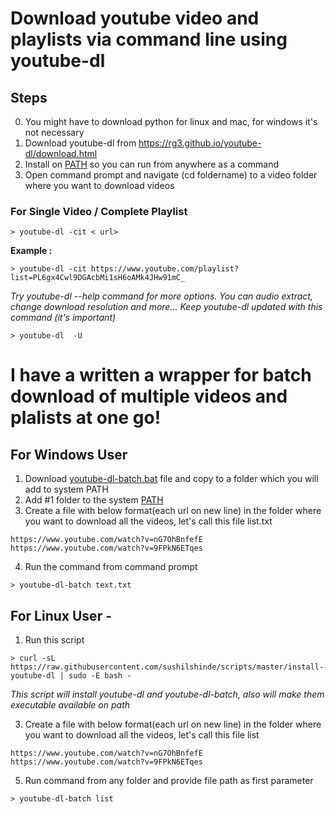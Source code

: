 # Download youtube video and playlists via command line using youtube-dl

## Steps 

0. You might have to download python for linux and mac, for windows it's not necessary  
1. Download youtube-dl from https://rg3.github.io/youtube-dl/download.html
2. Install on [PATH](http://windowsitpro.com/systems-management/how-can-i-add-new-folder-my-system-path) so you can run from anywhere as a command
3. Open command prompt and navigate (cd foldername) to a video folder where you want to download videos  

### For Single Video / Complete Playlist 
```
> youtube-dl -cit < url>
```
**Example :** 
```
> youtube-dl -cit https://www.youtube.com/playlist?list=PL6gx4Cwl9DGAcbMi1sH6oAMk4JHw91mC_
```

*Try youtube-dl --help command for more options. You can audio extract, change download resolution and more...*
*Keep youtube-dl updated with this command (it's important)*
```
> youtube-dl  -U
```

# I have a written a wrapper for batch download of multiple videos and plalists at one go!

## For Windows User 
1. Download [youtube-dl-batch.bat](https://raw.githubusercontent.com/sushilshinde/scripts/master/youtube-dl-batch.bat) file and copy to a folder which you will add to system PATH
2. Add #1 folder to the system [PATH](http://windowsitpro.com/systems-management/how-can-i-add-new-folder-my-system-path)
3. Create a file with below format(each url on new line) in the folder where you want to download all the videos, let's call this file list.txt

```
https://www.youtube.com/watch?v=nG7OhBnfefE
https://www.youtube.com/watch?v=9FPkN6ETqes
```
4. Run the command from command prompt
```
> youtube-dl-batch text.txt
```

## For Linux User - 

1. Run this script

```
> curl -sL https://raw.githubusercontent.com/sushilshinde/scripts/master/install-youtube-dl | sudo -E bash -
```
*This script will install youtube-dl and youtube-dl-batch, also will make them executable available on path*

3. Create a file with below format(each url on new line) in the folder where you want to download all the videos, let's call this file list
```
https://www.youtube.com/watch?v=nG7OhBnfefE
https://www.youtube.com/watch?v=9FPkN6ETqes
```
5. Run command from any folder and provide file path as first parameter
```
> youtube-dl-batch list
```


